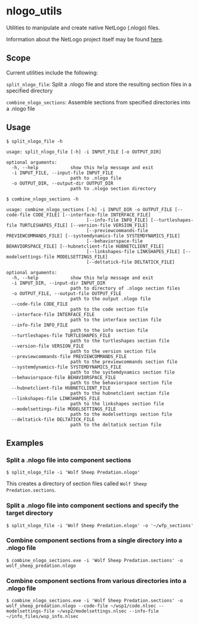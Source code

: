 # nlogo_utils

Utilities to manipulate and create native NetLogo (.nlogo) files.

Information about the NetLogo project itself may be found [here](https://ccl.northwestern.edu/netlogo/).

## Scope

Current utilities include the following:

`split_nlogo_file`: Split a .nlogo file and store the resulting section files in a specified directory

`combine_nlogo_sections`: Assemble sections from specified directories into a .nlogo file

## Usage

```
$ split_nlogo_file -h

usage: split_nlogo_file [-h] -i INPUT_FILE [-o OUTPUT_DIR]

optional arguments:
  -h, --help            show this help message and exit
  -i INPUT_FILE, --input-file INPUT_FILE
                        path to .nlogo file
  -o OUTPUT_DIR, --output-dir OUTPUT_DIR
                        path to .nlogo section directory

```

```
$ combine_nlogo_sections -h

usage: combine_nlogo_sections [-h] -i INPUT_DIR -o OUTPUT_FILE [--code-file CODE_FILE] [--interface-file INTERFACE_FILE]
                              [--info-file INFO_FILE] [--turtleshapes-file TURTLESHAPES_FILE] [--version-file VERSION_FILE]
                              [--previewcommands-file PREVIEWCOMMANDS_FILE] [--systemdynamics-file SYSTEMDYNAMICS_FILE]
                              [--behaviorspace-file BEHAVIORSPACE_FILE] [--hubnetclient-file HUBNETCLIENT_FILE]
                              [--linkshapes-file LINKSHAPES_FILE] [--modelsettings-file MODELSETTINGS_FILE]
                              [--deltatick-file DELTATICK_FILE]

optional arguments:
  -h, --help            show this help message and exit
  -i INPUT_DIR, --input-dir INPUT_DIR
                        path to directory of .nlogo section files
  -o OUTPUT_FILE, --output-file OUTPUT_FILE
                        path to the output .nlogo file
  --code-file CODE_FILE
                        path to the code section file
  --interface-file INTERFACE_FILE
                        path to the interface section file
  --info-file INFO_FILE
                        path to the info section file
  --turtleshapes-file TURTLESHAPES_FILE
                        path to the turtleshapes section file
  --version-file VERSION_FILE
                        path to the version section file
  --previewcommands-file PREVIEWCOMMANDS_FILE
                        path to the previewcommands section file
  --systemdynamics-file SYSTEMDYNAMICS_FILE
                        path to the systemdynamics section file
  --behaviorspace-file BEHAVIORSPACE_FILE
                        path to the behaviorspace section file
  --hubnetclient-file HUBNETCLIENT_FILE
                        path to the hubnetclient section file
  --linkshapes-file LINKSHAPES_FILE
                        path to the linkshapes section file
  --modelsettings-file MODELSETTINGS_FILE
                        path to the modelsettings section file
  --deltatick-file DELTATICK_FILE
                        path to the deltatick section file

```

## Examples

### Split a .nlogo file into component sections

```
$ split_nlogo_file -i 'Wolf Sheep Predation.nlogo'
```

This creates a directory of section files called `Wolf Sheep Predation.sections`.

### Split a .nlogo file into component sections and specify the target directory

```
$ split_nlogo_file -i 'Wolf Sheep Predation.nlogo' -o '~/wfp_sections'
```

### Combine component sections from a single directory into a .nlogo file

```
$ combine_nlogo_sections.exe -i 'Wolf Sheep Predation.sections' -o wolf_sheep_predation.nlogo
```

### Combine component sections from various directories into a .nlogo file

```
$ combine_nlogo_sections.exe -i 'Wolf Sheep Predation.sections' -o wolf_sheep_predation.nlogo --code-file ~/wsp1/code.nlsec --modelsettings-file ~/wsp2/modelsettings.nlsec --info-file ~/info_files/wsp_info.nlsec
```
